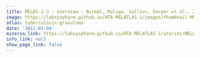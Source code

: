 ```yaml
---
title: MEL01-1-3 - overview - Nirmal, Maliga, Vallius, Sorger et al., 2021
image: https://labsyspharm.github.io/HTA-MELATLAS-1/images/thumbnail-MEL01-1-3-overview.jpg
atlas: tuberculosis-granuloma
date: '2011-01-04'
minerva_link: https://labsyspharm.github.io/HTA-MELATLAS-1/stories/MEL01-1-3-overview.html
info_link: null
show_page_link: false
---
```

